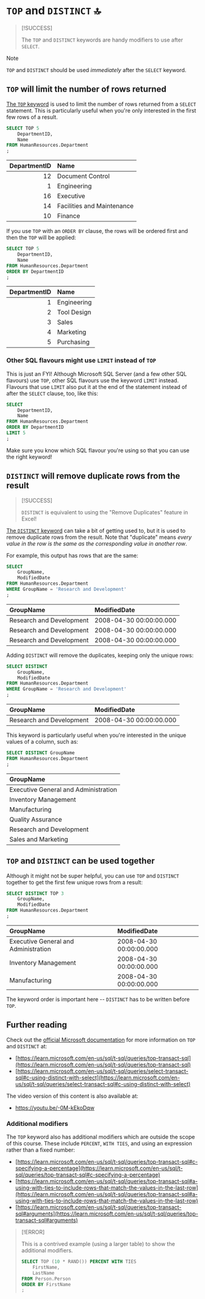 # `TOP` and `DISTINCT` 🔝

> [!SUCCESS]
>
> The `TOP` and `DISTINCT` keywords are handy modifiers to use after `SELECT`.

> [!NOTE]
>
> `TOP` and `DISTINCT` should be used _immediately_ after the `SELECT` keyword.

## `TOP` will limit the number of rows returned

[The `TOP` keyword](https://learn.microsoft.com/en-us/sql/t-sql/queries/top-transact-sql) is used to limit the number of rows returned from a `SELECT` statement. This is particularly useful when you're only interested in the first few rows of a result.

```sql
SELECT TOP 5
    DepartmentID,
    Name
FROM HumanResources.Department
;
```

| DepartmentID | Name                       |
| -----------: | :------------------------- |
|           12 | Document Control           |
|            1 | Engineering                |
|           16 | Executive                  |
|           14 | Facilities and Maintenance |
|           10 | Finance                    |

If you use `TOP` with an `ORDER BY` clause, the rows will be ordered first and then the `TOP` will be applied:

```sql
SELECT TOP 5
    DepartmentID,
    Name
FROM HumanResources.Department
ORDER BY DepartmentID
;
```

| DepartmentID | Name        |
| -----------: | :---------- |
|            1 | Engineering |
|            2 | Tool Design |
|            3 | Sales       |
|            4 | Marketing   |
|            5 | Purchasing  |

### Other SQL flavours might use `LIMIT` instead of `TOP`

This is just an FYI! Although Microsoft SQL Server (and a few other SQL flavours) use `TOP`, other SQL flavours use the keyword `LIMIT` instead. Flavours that use `LIMIT` also put it at the end of the statement instead of after the `SELECT` clause, too, like this:

```sql
SELECT
    DepartmentID,
    Name
FROM HumanResources.Department
ORDER BY DepartmentID
LIMIT 5
;
```

Make sure you know which SQL flavour you're using so that you can use the right keyword!

## `DISTINCT` will remove duplicate rows from the result

> [!SUCCESS]
>
> `DISTINCT` is equivalent to using the "Remove Duplicates" feature in Excel!

[The `DISTINCT` keyword](https://learn.microsoft.com/en-us/sql/t-sql/queries/select-transact-sql#c-using-distinct-with-select) can take a bit of getting used to, but it is used to remove duplicate rows from the result. Note that "duplicate" means _every value in the row is the same as the corresponding value in another row_.

For example, this output has rows that are the same:

```sql
SELECT
    GroupName,
    ModifiedDate
FROM HumanResources.Department
WHERE GroupName = 'Research and Development'
;
```

| GroupName                | ModifiedDate            |
| :----------------------- | :---------------------- |
| Research and Development | 2008-04-30 00:00:00.000 |
| Research and Development | 2008-04-30 00:00:00.000 |
| Research and Development | 2008-04-30 00:00:00.000 |

Adding `DISTINCT` will remove the duplicates, keeping only the unique rows:

```sql
SELECT DISTINCT
    GroupName,
    ModifiedDate
FROM HumanResources.Department
WHERE GroupName = 'Research and Development'
;
```

| GroupName                | ModifiedDate            |
| :----------------------- | :---------------------- |
| Research and Development | 2008-04-30 00:00:00.000 |

This keyword is particularly useful when you're interested in the unique values of a column, such as:

```sql
SELECT DISTINCT GroupName
FROM HumanResources.Department
;
```

| GroupName                            |
| :----------------------------------- |
| Executive General and Administration |
| Inventory Management                 |
| Manufacturing                        |
| Quality Assurance                    |
| Research and Development             |
| Sales and Marketing                  |

## `TOP` and `DISTINCT` can be used together

Although it might not be super helpful, you can use `TOP` and `DISTINCT` together to get the first few unique rows from a result:

```sql
SELECT DISTINCT TOP 3
    GroupName,
    ModifiedDate
FROM HumanResources.Department
;
```

| GroupName                            | ModifiedDate            |
| :----------------------------------- | :---------------------- |
| Executive General and Administration | 2008-04-30 00:00:00.000 |
| Inventory Management                 | 2008-04-30 00:00:00.000 |
| Manufacturing                        | 2008-04-30 00:00:00.000 |

The keyword order is important here -- `DISTINCT` has to be written before `TOP`.

## Further reading

Check out the [official Microsoft documentation](https://learn.microsoft.com/en-us/sql/t-sql/queries/queries) for more information on `TOP` and `DISTINCT` at:

- [https://learn.microsoft.com/en-us/sql/t-sql/queries/top-transact-sql](https://learn.microsoft.com/en-us/sql/t-sql/queries/top-transact-sql)
- [https://learn.microsoft.com/en-us/sql/t-sql/queries/select-transact-sql#c-using-distinct-with-select](https://learn.microsoft.com/en-us/sql/t-sql/queries/select-transact-sql#c-using-distinct-with-select)

The video version of this content is also available at:

- https://youtu.be/-0M-kEkoDqw

### Additional modifiers

The `TOP` keyword also has additional modifiers which are outside the scope of this course. These include `PERCENT`, `WITH TIES`, and using an expression rather than a fixed number:

- [https://learn.microsoft.com/en-us/sql/t-sql/queries/top-transact-sql#c-specifying-a-percentage](https://learn.microsoft.com/en-us/sql/t-sql/queries/top-transact-sql#c-specifying-a-percentage)
- [https://learn.microsoft.com/en-us/sql/t-sql/queries/top-transact-sql#a-using-with-ties-to-include-rows-that-match-the-values-in-the-last-row](https://learn.microsoft.com/en-us/sql/t-sql/queries/top-transact-sql#a-using-with-ties-to-include-rows-that-match-the-values-in-the-last-row)
- [https://learn.microsoft.com/en-us/sql/t-sql/queries/top-transact-sql#arguments](https://learn.microsoft.com/en-us/sql/t-sql/queries/top-transact-sql#arguments)

> [!ERROR]
>
> This is a contrived example (using a larger table) to show the additional modifiers.
>
> ```sql
> SELECT TOP (10 * RAND()) PERCENT WITH TIES
>     FirstName,
>     LastName
> FROM Person.Person
> ORDER BY FirstName
> ;
> ```
